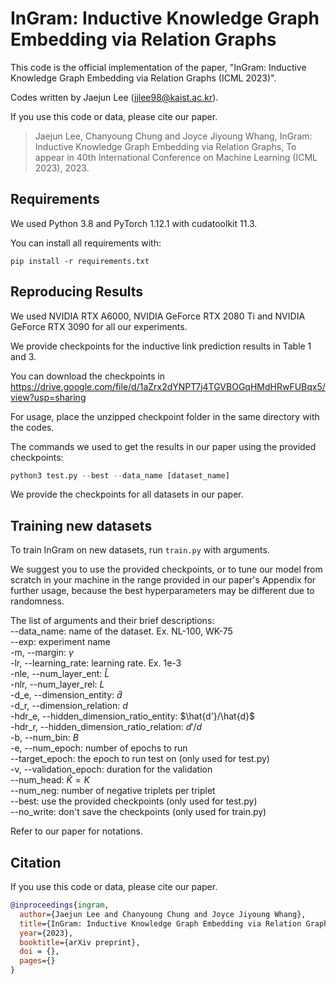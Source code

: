 # InGram: Inductive Knowledge Graph Embedding via Relation Graphs

This code is the official implementation of the paper, "InGram: Inductive Knowledge Graph Embedding via Relation Graphs (ICML 2023)".

Codes written by Jaejun Lee (jjlee98@kaist.ac.kr).

If you use this code or data, please cite our paper.

> Jaejun Lee, Chanyoung Chung and Joyce Jiyoung Whang, InGram: Inductive Knowledge Graph Embedding via Relation Graphs, To appear in 40th International Conference on Machine Learning (ICML 2023), 2023.

## Requirements

We used Python 3.8 and PyTorch 1.12.1 with cudatoolkit 11.3.

You can install all requirements with:

```shell
pip install -r requirements.txt
```

## Reproducing Results

We used NVIDIA RTX A6000, NVIDIA GeForce RTX 2080 Ti and NVIDIA GeForce RTX 3090 for all our experiments.

We provide checkpoints for the inductive link prediction results in Table 1 and 3.

You can download the checkpoints in https://drive.google.com/file/d/1aZrx2dYNPT7j4TGVBOGqHMdHRwFUBqx5/view?usp=sharing

For usage, place the unzipped checkpoint folder in the same directory with the codes.

The commands we used to get the results in our paper using the provided checkpoints:

```python
python3 test.py --best --data_name [dataset_name]
```

We provide the checkpoints for all datasets in our paper.


## Training new datasets

To train InGram on new datasets, run `train.py` with arguments.

We suggest you to use the provided checkpoints, or to tune our model from scratch in your machine in the range provided in our paper's Appendix for further usage, because the best hyperparameters may be different due to randomness.

The list of arguments and their brief descriptions:\
--data_name: name of the dataset. Ex. NL-100, WK-75\
--exp: experiment name\
-m, --margin: $\gamma$\
-lr, --learning_rate: learning rate. Ex. 1e-3\
-nle, --num_layer_ent: $\widehat{L}$\
-nlr, --num_layer_rel: $L$\
-d_e, --dimension_entity: $\hat{d}$ \
-d_r, --dimension_relation: $d$\
-hdr_e, --hidden_dimension_ratio_entity: $\hat{d'}/\hat{d}$\
-hdr_r, --hidden_dimension_ratio_relation: $d'/d$\
-b, --num_bin: $B$\
-e, --num_epoch: number of epochs to run\
--target_epoch: the epoch to run test on (only used for test.py)\
-v, --validation_epoch: duration for the validation\
--num_head: $\hat{K}=K$\
--num_neg: number of negative triplets per triplet\
--best: use the provided checkpoints (only used for test.py)\
--no_write: don't save the checkpoints (only used for train.py)

Refer to our paper for notations.

## Citation

If you use this code or data, please cite our paper.

```bibtex
@inproceedings{ingram,
  author={Jaejun Lee and Chanyoung Chung and Joyce Jiyoung Whang},
  title={InGram: Inductive Knowledge Graph Embedding via Relation Graphs},
  year={2023},
  booktitle={arXiv preprint},
  doi = {},
  pages={}
}
```
